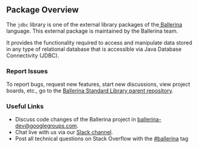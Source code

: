 ## Package Overview

The `jdbc` library is one of the external library packages of the<a target="_blank" href="https://ballerina.io/"> Ballerina</a> language. This external package is maintained by the Ballerina team.

It provides the functionality required to access and manipulate data stored in any type of relational database
that is accessible via Java Database Connectivity (JDBC).

### Report Issues

To report bugs, request new features, start new discussions, view project boards, etc., go to the [Ballerina Standard Library parent repository](https://github.com/ballerina-platform/ballerina-standard-library).

### Useful Links
- Discuss code changes of the Ballerina project in ballerina-dev@googlegroups.com.
- Chat live with us via our [Slack channel](https://ballerina.io/community/slack/).
- Post all technical questions on Stack Overflow with the [#ballerina](https://stackoverflow.com/questions/tagged/ballerina) tag
